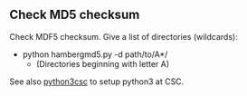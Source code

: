 ## Check MD5 checksum

Check MDF5 checksum. Give a list of directories (wildcards):

+ python hambergmd5.py -d path/to/A*/   
  + (Directories beginning with letter A)

See also [python3csc](https://github.com/jariperttunen/HowTo/python3csc.md) to setup python3 at CSC.
